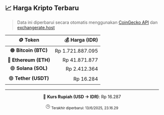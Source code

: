 

<!-- HARGA_KRIPTO -->
## 📈 Harga Kripto Terbaru

> Data ini diperbarui secara otomatis menggunakan [CoinGecko API](https://www.coingecko.com/) dan [exchangerate.host](https://exchangerate.host/)

<div align="center">

| 🪙 Token | 💰 Harga (IDR) |
|:------:|---------------:|
| 🟠 **Bitcoin (BTC)**   | Rp 1.721.887.095 |
| 🔵 **Ethereum (ETH)**  | Rp 41.871.877 |
| 🟣 **Solana (SOL)**    | Rp 2.412.364 |
| 🟢 **Tether (USDT)**   | Rp 16.284 |

---

💱 **Kurs Rupiah (USD → IDR)**: Rp 16.287

🕒 <sub>Terakhir diperbarui: 13/6/2025, 23.16.29</sub>

</div>
<!-- /HARGA_KRIPTO -->